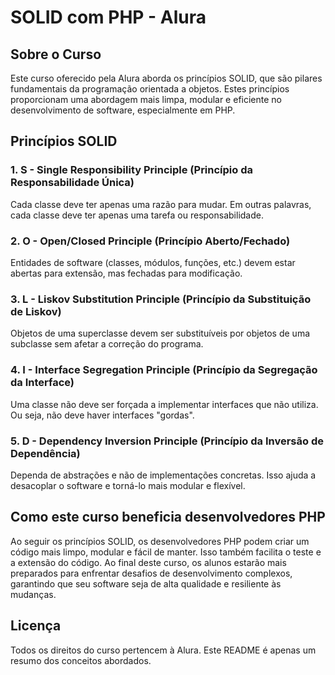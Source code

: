 # SOLID com PHP - Alura

## Sobre o Curso

Este curso oferecido pela Alura aborda os princípios SOLID, que são pilares fundamentais da programação orientada a objetos. Estes princípios proporcionam uma abordagem mais limpa, modular e eficiente no desenvolvimento de software, especialmente em PHP.

## Princípios SOLID

### 1. S - Single Responsibility Principle (Princípio da Responsabilidade Única)

Cada classe deve ter apenas uma razão para mudar. Em outras palavras, cada classe deve ter apenas uma tarefa ou responsabilidade.

### 2. O - Open/Closed Principle (Princípio Aberto/Fechado)

Entidades de software (classes, módulos, funções, etc.) devem estar abertas para extensão, mas fechadas para modificação.

### 3. L - Liskov Substitution Principle (Princípio da Substituição de Liskov)

Objetos de uma superclasse devem ser substituíveis por objetos de uma subclasse sem afetar a correção do programa.

### 4. I - Interface Segregation Principle (Princípio da Segregação da Interface)

Uma classe não deve ser forçada a implementar interfaces que não utiliza. Ou seja, não deve haver interfaces "gordas".

### 5. D - Dependency Inversion Principle (Princípio da Inversão de Dependência)

Dependa de abstrações e não de implementações concretas. Isso ajuda a desacoplar o software e torná-lo mais modular e flexível.

## Como este curso beneficia desenvolvedores PHP

Ao seguir os princípios SOLID, os desenvolvedores PHP podem criar um código mais limpo, modular e fácil de manter. Isso também facilita o teste e a extensão do código. Ao final deste curso, os alunos estarão mais preparados para enfrentar desafios de desenvolvimento complexos, garantindo que seu software seja de alta qualidade e resiliente às mudanças.

## Licença

Todos os direitos do curso pertencem à Alura. Este README é apenas um resumo dos conceitos abordados.
